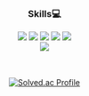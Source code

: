 <div align=center>
  <h3>Skills💻</h3>
  <img src="https://img.shields.io/badge/HTML5-E34F26?style=flat&logo=HTML5&logoColor=white" />
  <img src="https://img.shields.io/badge/CSS3-1572B6?style=flat&logo=CSS3&logoColor=white" />
  <img src="https://img.shields.io/badge/JavaScript-F7DF1E?style=flat&logo=JavaScript&logoColor=white" />
  <img src="https://img.shields.io/badge/TypeScript-3178C6?style=flat&logo=TypeScript&logoColor=white" />
  <img src="https://img.shields.io/badge/React-61DAFB?style=flat&logo=React&logoColor=white" />
  <br/>
  <img src="https://img.shields.io/badge/C++-00599C?style=flat&logo=C++&logoColor=white" />
</div>
<br><br>

<div align=center>

[![Solved.ac Profile](http://mazassumnida.wtf/api/generate_badge?boj=chysis)](https://solved.ac/chysis)

</div>
